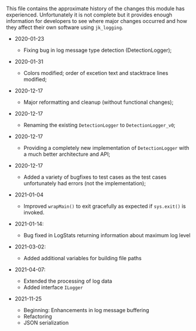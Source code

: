 This file contains the approximate history of the changes this module has experienced. Unfortunately it is not complete but it provides enough information for developers to see where major changes occurred and how they affect their own software using `jk_logging`.

* 2020-01-23
	* Fixing bug in log message type detection (DetectionLogger);

* 2020-01-31
	* Colors modified; order of excetion text and stacktrace lines modified;

* 2020-12-17
	* Major reformatting and cleanup (without functional changes);

* 2020-12-17
	* Renaming the existing `DetectionLogger` to `DetectionLogger_v0`;

* 2020-12-17
	* Providing a completely new implementation of `DetectionLogger` with a much better architecture and API;

* 2020-12-17
	* Added a variety of bugfixes to test cases as the test cases unfortunately had errors (not the implementation);

* 2021-01-04
	* Improved `wrapMain()` to exit gracefully as expected if `sys.exit()` is invoked.

* 2021-01-14:
	* Bug fixed in LogStats returning information about maximum log level

* 2021-03-02:
	* Added additional variables for building file paths

* 2021-04-07:
	* Extended the processing of log data
	* Added interface `ILogger`

* 2021-11-25
	* Beginning: Enhancements in log message buffering
	* Refactoring
	* JSON serialization








